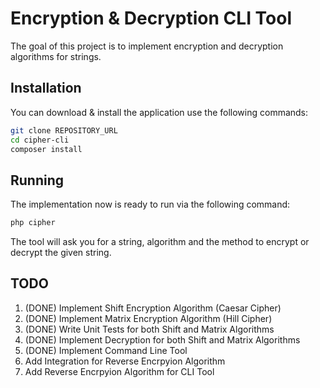 Encryption & Decryption CLI Tool
==
The goal of this project is to implement encryption and decryption algorithms for strings.

## Installation
You can download & install the application use the following commands:
```bash
git clone REPOSITORY_URL
cd cipher-cli
composer install
```
## Running
The implementation now is ready to run via the following command:
```bash
php cipher
```
The tool will ask you for a string, algorithm and the method to encrypt or decrypt the given string. 

## TODO
1. (DONE) Implement Shift Encryption Algorithm (Caesar Cipher)
2. (DONE) Implement Matrix Encryption Algorithm (Hill Cipher)
3. (DONE) Write Unit Tests for both Shift and Matrix Algorithms
4. (DONE) Implement Decryption for both Shift and Matrix Algorithms
5. (DONE) Implement Command Line Tool
6. Add Integration for Reverse Encrpyion Algorithm
7. Add Reverse Encrpyion Algorithm for CLI Tool
